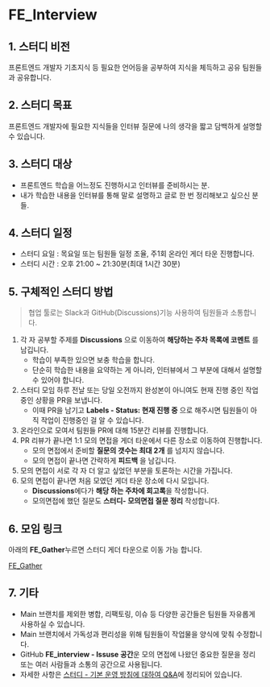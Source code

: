 # FE_Interview

## 1. 스터디 비전

프론트엔드 개발자 기초지식 등 필요한 언어등을 공부하여 지식을 체득하고 공유 팀원들과 공유합니다.

## 2. 스터디 목표

프론트엔드 개발자에 필요한 지식들을 인터뷰 질문에 나의 생각을 짧고 담백하게 설명할 수 있습니다.

## 3. 스터디 대상

- 프론트엔드 학습을 어느정도 진행하시고 인터뷰를 준비하시는 분.
- 내가 학습한 내용을 인터뷰를 통해 말로 설명하고 글로 한 번 정리해보고 싶으신 분들.

## 4. 스터디 일정

- 스터디 요일 : 목요일 또는 팀원들 일정 조율, 주1회 온라인 게더 타운 진행합니다.
- 스터디 시간 : 오후 21:00 ~ 21:30분(최대 1시간 30분)

## 5. 구체적인 스터디 방법

> 협업 툴로는 Slack과 GitHub(Discussions)기능 사용하여 팀원들과 소통합니다.

1. 각 자 공부할 주제를 **Discussions** 으로 이동하여 **해당하는 주차 목록에 코멘트** 를 남깁니다.
   - 학습이 부족한 있으면 보충 학습을 합니다.
   - 단순히 학습한 내용을 요약하는 게 아니라, 인터뷰에서 그 부분에 대해서 설명할 수 있어야 합니다.
2. 스터디 모임 하루 전날 또는 당일 오전까지 완성본이 아니여도 현재 진행 중인 작업중인 상황을 PR을 보냅니다.
   - 이때 PR을 남기고 **Labels - Status: 현재 진행 중** 으로 해주시면 팀원들이 아직 작업이 진행중인 걸 알 수 있습니다.
3. 온라인으로 모여서 팀원들 PR에 대해 15분간 리뷰를 진행합니다.
4. PR 리뷰가 끝나면 1:1 모의 면접을 게더 타운에서 다른 장소로 이동하여 진행합니다.
    - 모의 면접에서 준비할 **질문의 갯수는 최대 2개** 를 넘지지 않습니다.
    - 모의 면접이 끝나면 간략하게 **피드백** 을 남깁니다.
5. 모의 면접이 서로 각 자 더 알고 싶었던 부분을 토론하는 시간을 가집니다.
6. 모의 면접이 끝나면 처음 모였던 게더 타운 장소에 다시 모입니다.
   - **Discussions**에다가 **해당 하는 주차에 회고록**을 작성합니다.
   - 모의면접에 했던 질문도 **스터디- 모의면접 질문 정리** 작성합니다.

## 6. 모임 링크

아래의 **FE_Gather**누르면 스터디 게더 타운으로 이동 가능 합니다.

[FE_Gather](https://gather.town/app/qmCHUelk7GsAt4JT/FE_Study)

## 7. 기타

- Main 브랜치를 제외한 병합, 리팩토링, 이슈 등 다양한 공간들은 팀원들 자유롭게 사용하실 수 있습니다.
- Main 브랜치에서 가독성과 편리성을 위해 팀원들이 작업물을 양식에 맞춰 수정합니다.
- GitHub **FE_interview - Issuse 공간**운 모의 면접에 나왔던 중요한 질문을 정리 또는 여러 사람들과 소통의 공간으로 사용됩니다.
- 자세한 사항은 [스터디 - 기본 운영 방침에 대하여 Q&A](https://github.com/vi2920va/FE_interview/discussions/13)에 정리되어 있습니다.

